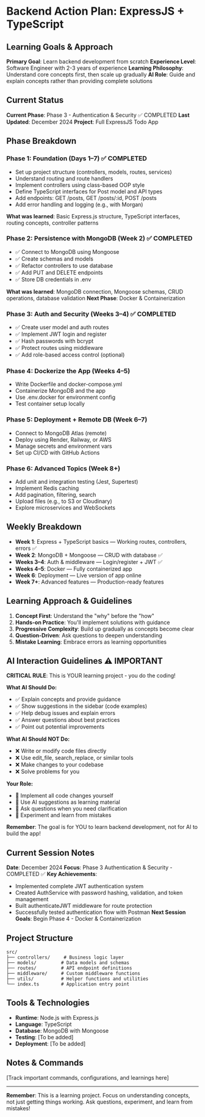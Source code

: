 # Backend Action Plan: ExpressJS + TypeScript

## Learning Goals & Approach

**Primary Goal**: Learn backend development from scratch
**Experience Level**: Software Engineer with 2-3 years of experience
**Learning Philosophy**: Understand core concepts first, then scale up gradually
**AI Role**: Guide and explain concepts rather than providing complete solutions

## Current Status

**Current Phase**: Phase 3 - Authentication & Security ✅ COMPLETED
**Last Updated**: December 2024
**Project**: Full ExpressJS Todo App

## Phase Breakdown

### Phase 1: Foundation (Days 1–7) ✅ COMPLETED

-   Set up project structure (controllers, models, routes, services)
-   Understand routing and route handlers
-   Implement controllers using class-based OOP style
-   Define TypeScript interfaces for Post model and API types
-   Add endpoints: GET /posts, GET /posts/:id, POST /posts
-   Add error handling and logging (e.g., with Morgan)

**What was learned**: Basic Express.js structure, TypeScript interfaces, routing concepts, controller patterns

### Phase 2: Persistence with MongoDB (Week 2) ✅ COMPLETED

-   ✅ Connect to MongoDB using Mongoose
-   ✅ Create schemas and models
-   ✅ Refactor controllers to use database
-   ✅ Add PUT and DELETE endpoints
-   ✅ Store DB credentials in .env

**What was learned**: MongoDB connection, Mongoose schemas, CRUD operations, database validation
**Next Phase**: Docker & Containerization

### Phase 3: Auth and Security (Weeks 3–4) ✅ COMPLETED

-   ✅ Create user model and auth routes
-   ✅ Implement JWT login and register
-   ✅ Hash passwords with bcrypt
-   ✅ Protect routes using middleware
-   ✅ Add role-based access control (optional)

### Phase 4: Dockerize the App (Weeks 4–5)

-   Write Dockerfile and docker-compose.yml
-   Containerize MongoDB and the app
-   Use .env.docker for environment config
-   Test container setup locally

### Phase 5: Deployment + Remote DB (Week 6–7)

-   Connect to MongoDB Atlas (remote)
-   Deploy using Render, Railway, or AWS
-   Manage secrets and environment vars
-   Set up CI/CD with GitHub Actions

### Phase 6: Advanced Topics (Week 8+)

-   Add unit and integration testing (Jest, Supertest)
-   Implement Redis caching
-   Add pagination, filtering, search
-   Upload files (e.g., to S3 or Cloudinary)
-   Explore microservices and WebSockets

## Weekly Breakdown

-   **Week 1**: Express + TypeScript basics — Working routes, controllers, errors ✅
-   **Week 2**: MongoDB + Mongoose — CRUD with database ✅
-   **Weeks 3–4**: Auth & middleware — Login/register + JWT ✅
-   **Weeks 4–5**: Docker — Fully containerized app
-   **Week 6**: Deployment — Live version of app online
-   **Week 7+**: Advanced features — Production-ready features

## Learning Approach & Guidelines

1. **Concept First**: Understand the "why" before the "how"
2. **Hands-on Practice**: You'll implement solutions with guidance
3. **Progressive Complexity**: Build up gradually as concepts become clear
4. **Question-Driven**: Ask questions to deepen understanding
5. **Mistake Learning**: Embrace errors as learning opportunities

## AI Interaction Guidelines ⚠️ IMPORTANT

**CRITICAL RULE**: This is YOUR learning project - you do the coding!

**What AI Should Do:**

-   ✅ Explain concepts and provide guidance
-   ✅ Show suggestions in the sidebar (code examples)
-   ✅ Help debug issues and explain errors
-   ✅ Answer questions about best practices
-   ✅ Point out potential improvements

**What AI Should NOT Do:**

-   ❌ Write or modify code files directly
-   ❌ Use edit_file, search_replace, or similar tools
-   ❌ Make changes to your codebase
-   ❌ Solve problems for you

**Your Role:**

-   🎯 Implement all code changes yourself
-   🎯 Use AI suggestions as learning material
-   🎯 Ask questions when you need clarification
-   🎯 Experiment and learn from mistakes

**Remember**: The goal is for YOU to learn backend development, not for AI to build the app!

## Current Session Notes

**Date**: December 2024
**Focus**: Phase 3 Authentication & Security - COMPLETED ✅
**Key Achievements**: 
- Implemented complete JWT authentication system
- Created AuthService with password hashing, validation, and token management
- Built authenticateJWT middleware for route protection
- Successfully tested authentication flow with Postman
**Next Session Goals**: Begin Phase 4 - Docker & Containerization

## Project Structure

```
src/
├── controllers/     # Business logic layer
├── models/         # Data models and schemas
├── routes/         # API endpoint definitions
├── middleware/     # Custom middleware functions
├── utils/          # Helper functions and utilities
└── index.ts        # Application entry point
```

## Tools & Technologies

-   **Runtime**: Node.js with Express.js
-   **Language**: TypeScript
-   **Database**: MongoDB with Mongoose
-   **Testing**: [To be added]
-   **Deployment**: [To be added]

## Notes & Commands

[Track important commands, configurations, and learnings here]

---

**Remember**: This is a learning project. Focus on understanding concepts, not just getting things working. Ask questions, experiment, and learn from mistakes!
